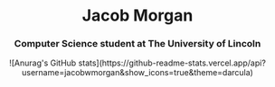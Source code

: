 <h1 align="center">Jacob Morgan</h1>
<h3 align="center">Computer Science student at The University of Lincoln</h3>

<div align="center">
![Anurag's GitHub stats](https://github-readme-stats.vercel.app/api?username=jacobwmorgan&show_icons=true&theme=darcula)
</div>
